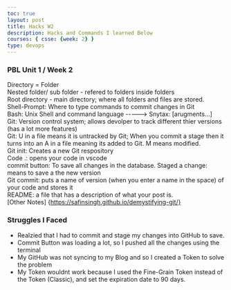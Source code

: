 ```yaml
---
toc: true
layout: post
title: Hacks W2
description: Hacks and Commands I learned Below
courses: { csse: {week: 2} }
type: devops
---
```


### PBL Unit 1 / Week 2
> 
Directory =  Folder <br>
Nested folder/ sub folder - refered to folders inside folders<br>
Root directory - main directory; where all folders and files are stored.<br>
Shell-Prompt: Where to type commands to commit changes in Git<br>
Bash: Unix Shell and command language ----->  Snytax: <program> [arugments...]<br>
Git: Version control system; allows devolper to track different thier versions (has a lot more features)<br>
Git: U in a file means it is untracked by Git; When you commit a stage then it turns into an A in a file meaning its added to Git. M means modified. <br>
Git init: Creates a new Git respository <br>
Code .: opens your code in vscode<br>
commit button: To save all changes in the database.
Staged a change: means to save a the new version<br>
Git commit: puts a name of version (when you enter a name in the space) of your code and stores it<br>
README: a file that has a description of what your post is. <br>
[Other Notes] {https://safinsingh.github.io/demystifying-git/}

### Struggles I Faced
  > 
  - Realzied that I had to commit and stage my changes into GitHub to save. <br>
  - Commit Button was loading a lot, so I pushed all the changes using the terminal <br>
  - My GitHub was not syncing to my Blog and so I created a Token to solve the problem <br>
  - My Token wouldnt work because I used the Fine-Grain Token instead of the Token (Classic), and set the expiration date to 90 days. <br>

    